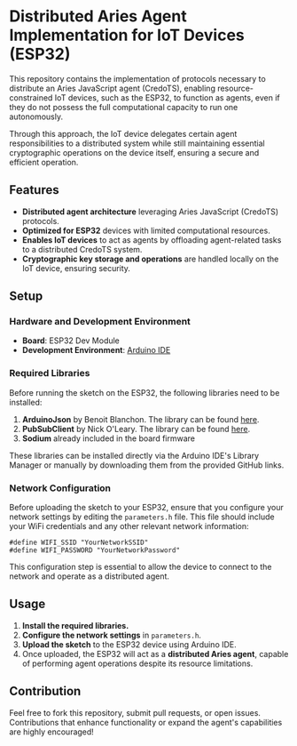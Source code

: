 # Distributed Aries Agent Implementation for IoT Devices (ESP32)

This repository contains the implementation of protocols necessary to distribute an Aries JavaScript agent (CredoTS), enabling resource-constrained IoT devices, such as the ESP32, to function as agents, even if they do not possess the full computational capacity to run one autonomously.

Through this approach, the IoT device delegates certain agent responsibilities to a distributed system while still maintaining essential cryptographic operations on the device itself, ensuring a secure and efficient operation.

## Features

- **Distributed agent architecture** leveraging Aries JavaScript (CredoTS) protocols.
- **Optimized for ESP32** devices with limited computational resources.
- **Enables IoT devices** to act as agents by offloading agent-related tasks to a distributed CredoTS system.
- **Cryptographic key storage and operations** are handled locally on the IoT device, ensuring security.

## Setup

### Hardware and Development Environment

- **Board**: ESP32 Dev Module
- **Development Environment**: [Arduino IDE](https://www.arduino.cc/en/software)

### Required Libraries

Before running the sketch on the ESP32, the following libraries need to be installed:

1. **ArduinoJson** by Benoit Blanchon. The library can be found [here](https://github.com/bblanchon/ArduinoJson).
2. **PubSubClient** by Nick O'Leary. The library can be found [here](https://github.com/knolleary/pubsubclient/commits/master).
3. **Sodium** already included in the board firmware

These libraries can be installed directly via the Arduino IDE's Library Manager or manually by downloading them from the provided GitHub links.

### Network Configuration

Before uploading the sketch to your ESP32, ensure that you configure your network settings by editing the `parameters.h` file. This file should include your WiFi credentials and any other relevant network information:

```
#define WIFI_SSID "YourNetworkSSID"
#define WIFI_PASSWORD "YourNetworkPassword"
```
This configuration step is essential to allow the device to connect to the network and operate as a distributed agent.

## Usage

1. **Install the required libraries.**
2. **Configure the network settings** in `parameters.h`.
3. **Upload the sketch** to the ESP32 device using Arduino IDE.
4. Once uploaded, the ESP32 will act as a **distributed Aries agent**, capable of performing agent operations despite its resource limitations.

## Contribution

Feel free to fork this repository, submit pull requests, or open issues. Contributions that enhance functionality or expand the agent's capabilities are highly encouraged!
